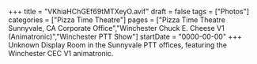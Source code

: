 +++
title = "VKhiaHChGEf69tMTXeyO.avif"
draft = false
tags = ["Photos"]
categories = ["Pizza Time Theatre"]
pages = ["Pizza Time Theatre Sunnyvale, CA Corporate Office","Winchester Chuck E. Cheese V1 (Animatronic)","Winchester PTT Show"]
startDate = "0000-00-00"
+++
Unknown Display Room in the Sunnyvale PTT offices, featuring the Winchester CEC V1 animatronic.
